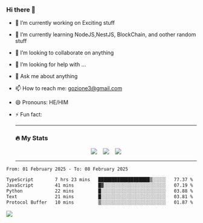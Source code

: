 ### Hi there 👋

<!--
**charlieScript/charlieScript** is a ✨ _special_ ✨ repository because its `README.md` (this file) appears on your GitHub profile.

Here are some ideas to get you started: -->

- 🔭 I’m currently working on Exciting stuff
- 🌱 I’m currently learning NodeJS,NestJS, BlockChain, and oother random stuff
- 👯 I’m looking to collaborate on anything
- 🤔 I’m looking for help with ...
- 💬 Ask me about anything
- 📫 How to reach me: gozione3@gmail.com
- 😄 Pronouns: HE/HIM
- ⚡ Fun fact:


  ---

  ### :fire: My Stats

  <div id="stats" align="center">
  <img src="http://github-readme-streak-stats.herokuapp.com?user=charlieScript&theme=dark&date_format=M%20j%5B%2C%20Y%5D" />&nbsp;&nbsp;&nbsp;
  <img src="https://github-readme-stats.vercel.app/api/top-langs/?username=charlieScript&layout=compact&theme=vision-friendly-dark"/>&nbsp;&nbsp;&nbsp;
  <img src="https://github-readme-stats.vercel.app/api?username=charlieScript&show_icons=true&theme=radical"/>
  </div>

  ---



<!--START_SECTION:waka-->

```txt
From: 01 February 2025 - To: 08 February 2025

TypeScript        7 hrs 23 mins   ███████████████████▒░░░░░   77.37 %
JavaScript        41 mins         █▓░░░░░░░░░░░░░░░░░░░░░░░   07.19 %
Python            22 mins         █░░░░░░░░░░░░░░░░░░░░░░░░   03.88 %
Text              21 mins         █░░░░░░░░░░░░░░░░░░░░░░░░   03.81 %
Protocol Buffer   10 mins         ▒░░░░░░░░░░░░░░░░░░░░░░░░   01.87 %
```

<!--END_SECTION:waka-->
![](https://komarev.com/ghpvc/?username=charlieScript)
